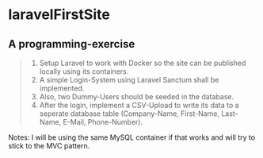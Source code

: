 # laravelFirstSite
## A programming-exercise

>1. Setup Laravel to work with Docker so the site can be published locally using its containers.
>2. A simple Login-System using Laravel Sanctum shall be implemented.
>3. Also, two Dummy-Users should be seeded in the database.
>4. After the login, implement a CSV-Upload to write its data to a seperate database table (Company-Name, First-Name, Last-Name, E-Mail, Phone-Number).

Notes:
I will be using the same MySQL container if that works and will try to stick to the MVC pattern.
